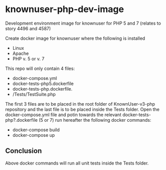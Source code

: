 # knownuser-php-dev-image
Development environment image for knownuser for PHP 5 and 7 (relates to story 4496 and 4587)

Create docker image for knownuser where the following is installed
- Linux
- Apache
- PHP v. 5 or v. 7

This repo will only contain 4 files:
- docker-compose.yml 
- docker-tests-php5.dockerfile
- docker-tests-php.dockerfile.
- /Tests/TestSuite.php

The first 3 files are to be placed in the root folder of KnownUser-v3-php repository and the last file is to be placed inside the Tests folder. 
Open the docker-compose.yml file and potin towards the relevant docker-tests-php?.dockerfile (5 or 7)
run hereafter the following docker commands:
- docker-compose build
- docker-compose up 

## Conclusion
Above docker commands will run all unit tests inside the Tests folder.
